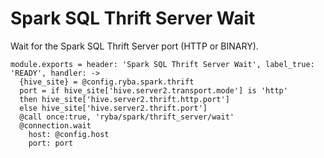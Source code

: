 
# Spark SQL Thrift Server Wait

Wait for the Spark SQL Thrift Server port (HTTP or BINARY).

    module.exports = header: 'Spark SQL Thrift Server Wait', label_true: 'READY', handler: ->
      {hive_site} = @config.ryba.spark.thrift
      port = if hive_site['hive.server2.transport.mode'] is 'http'
      then hive_site['hive.server2.thrift.http.port']
      else hive_site['hive.server2.thrift.port']
      @call once:true, 'ryba/spark/thrift_server/wait'
      @connection.wait
        host: @config.host
        port: port
